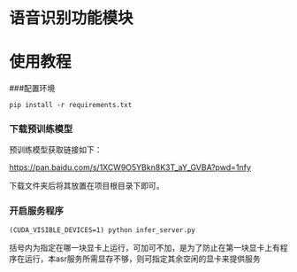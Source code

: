 # 语音识别功能模块
# 使用教程
###配置环境
```
pip install -r requirements.txt
```

### 下载预训练模型
预训练模型获取链接如下：

https://pan.baidu.com/s/1XCW9O5YBkn8K3T_aY_GVBA?pwd=1nfy 

下载文件夹后将其放置在项目根目录下即可。

### 开启服务程序
```
(CUDA_VISIBLE_DEVICES=1) python infer_server.py
```
括号内为指定在哪一块显卡上运行，可加可不加，是为了防止在第一块显卡上有程序在运行，本asr服务所需显存不够，则可指定其余空闲的显卡来提供服务
